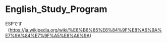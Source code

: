 # English_Study_Program
ESPです（https://ja.wikipedia.org/wiki/%E8%B6%85%E6%84%9F%E8%A6%9A%E7%9A%84%E7%9F%A5%E8%A6%9A)
